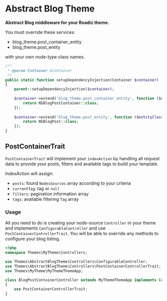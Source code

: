 # Abstract Blog Theme

**Abstract Blog middleware for your Roadiz theme.**

You must override these services:

- blog_theme.post_container_entity
- blog_theme.post_entity

with your own node-type class names.

```php
/**
 * @param Container $container
 */
public static function setupDependencyInjection(Container $container)
{
    parent::setupDependencyInjection($container);
    
    $container->extend('blog_theme.post_container_entity', function ($entityClass) {
        return NSBlogPostContainer::class;
    });
    
    $container->extend('blog_theme.post_entity', function ($entityClass) {
        return NSBlogPost::class;
    });
}
```

## PostContainerTrait

`PostContainerTrait` will implement your `indexAction` by handling all request data
to provide your posts, filters and available tags to build your template.

IndexAction will assign:

- `posts`: found `NodesSources` array according to your criteria
- `currentTag`: tag or `null`
- `filters`: pagination information array
- `tags`: available filtering `Tag` array

### Usage

All you need to do is creating your node-source `Controller` in your theme and 
implements `ConfigurableController` and use `PostContainerControllerTrait`.
You will be able to override any methods to configure your blog listing.


```php
<?php
namespace Themes\MyTheme\Controllers;

use Themes\AbstractBlogTheme\Controllers\ConfigurableController;
use Themes\AbstractBlogTheme\Controllers\PostContainerControllerTrait;
use Themes\MyTheme\MyThemeThemeApp;

class BlogPostContainerController extends MyThemeThemeApp implements ConfigurableController
{
    use PostContainerControllerTrait;
}
```
